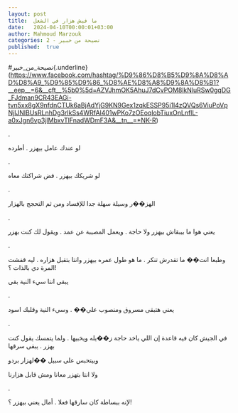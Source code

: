 ```yaml
---
layout: post
title:  ما فيش هزار في الشغل
date:   2024-04-10T00:00:01+03:00
author: Mahmoud Marzouk
categories: 2 - نصيحة من خبير
published:  true
---
```

\#نصيحة_من_خبير{.underline}(https://www.facebook.com/hashtag/%D9%86%D8%B5%D9%8A%D8%AD%D8%A9_%D9%85%D9%86_%D8%AE%D8%A8%D9%8A%D8%B1?__eep__=6&__cft__%5b0%5d=AZVJhmOK5AhuJ7dCvPOM8lkNluRSw0gqDG_FJdman9CR43EAGi-tvn5xx8gX9nfdnCTUk6aBjAdYjG9KN9Gex1zqkESSP95i1l4zQVQs6ViuPoVpNjlJNlBUsRLnhDg3rIkSs4WRfAl401wPKo7zOEoqlobTiuxOnLnflL-a0xJgn6vp3jlMbxvTlFnadWDmF3A&__tn__=*NK-R)

.

لو عندك عامل بيهزر . أطرده

.

لو شريكك بيهزر . فض شراكتك معاه

.

الهز��ر وسيلة سهلة جدا للإفساد ومن ثم التحجج بالهزار

.

يعني هوا ما بيبقاش بيهزر ولا حاجة . ويعمل المصيبة عن عمد . ويقول لك كنت
بهزر

.

وطبعا انت�� ما تقدرش تنكر . ما هو طول عمره بيهزر وانتا بتقبل هزاره . ليه
قفشت المرة دي بالذات ؟!

يبقى انتا سيء النية بقى

.

يعني هتبقى مسروق ومنصوب علي�� . وسيء النية وقلبك اسود

.

في الجيش كان فيه قاعدة إن اللي ياخد حاجة ز��يله ويخبيها . ولما يتمسك
يقول كنت بهزر . يبقى سرقها

وبيتحبس على سبيل ��لهزار بردو

ولا انتا بتهزر معانا ومش قابل هزارنا

.

لإنه ببساطة كان سارقها فعلا . أمال يعني بيهزر ؟!
